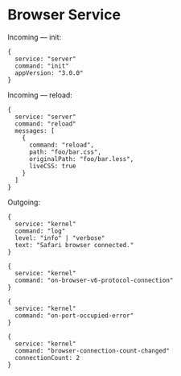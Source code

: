 # Browser Service

Incoming — init:

    {
      service: "server"
      command: "init"
      appVersion: "3.0.0"
    }

Incoming — reload:

    {
      service: "server"
      command: "reload"
      messages: [
        {
          command: "reload",
          path: "foo/bar.css",
          originalPath: "foo/bar.less",
          liveCSS: true
        }
      ]
    }

Outgoing:

    {
      service: "kernel"
      command: "log"
      level: "info" | "verbose"
      text: "Safari browser connected."
    }

    {
      service: "kernel"
      command: "on-browser-v6-protocol-connection"
    }

    {
      service: "kernel"
      command: "on-port-occupied-error"
    }

    {
      service: "kernel"
      command: "browser-connection-count-changed"
      connectionCount: 2
    }
